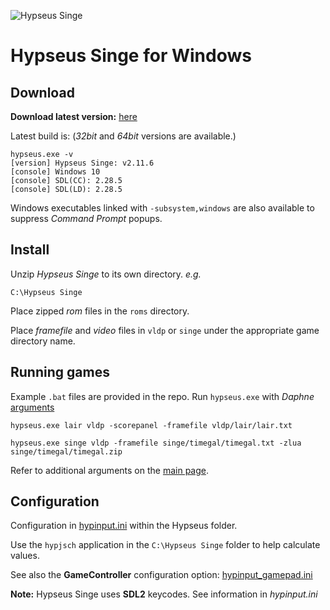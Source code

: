 ![Hypseus Singe](https://raw.githubusercontent.com/DirtBagXon/hypseus-singe/master/screenshots/hypseus-logo.png)

# Hypseus Singe for Windows

## Download

**Download latest version:** [here](https://github.com/DirtBagXon/hypseus-singe/releases)

Latest build is: (_32bit_ and _64bit_ versions are available.)

    hypseus.exe -v
    [version] Hypseus Singe: v2.11.6
    [console] Windows 10
    [console] SDL(CC): 2.28.5
    [console] SDL(LD): 2.28.5

Windows executables linked with `-subsystem,windows` are also available to suppress *Command Prompt* popups.


## Install

Unzip *Hypseus Singe* to its own directory. *e.g.*

    C:\Hypseus Singe

Place zipped *rom* files in the `roms` directory.

Place *framefile* and *video* files in `vldp` or `singe` under the appropriate game directory name.

## Running games

Example `.bat` files are provided in the repo. Run `hypseus.exe` with *Daphne* [arguments](https://github.com/DirtBagXon/hypseus-singe/blob/master/doc/CmdLine.md)

    hypseus.exe lair vldp -scorepanel -framefile vldp/lair/lair.txt

    hypseus.exe singe vldp -framefile singe/timegal/timegal.txt -zlua singe/timegal/timegal.zip

Refer to additional arguments on the [main page](https://github.com/DirtBagXon/hypseus-singe#extended-arguments-and-keys).

## Configuration

Configuration in [hypinput.ini](https://github.com/DirtBagXon/hypseus-singe/blob/master/doc/hypinput.ini) within the Hypseus folder.

Use the `hypjsch` application in the `C:\Hypseus Singe` folder to help calculate values.

See also the **GameController** configuration option: [hypinput_gamepad.ini](https://github.com/DirtBagXon/hypseus-singe/blob/master/doc/hypinput_gamepad.ini)

**Note:** Hypseus Singe uses **SDL2** keycodes. See information in *hypinput.ini*
